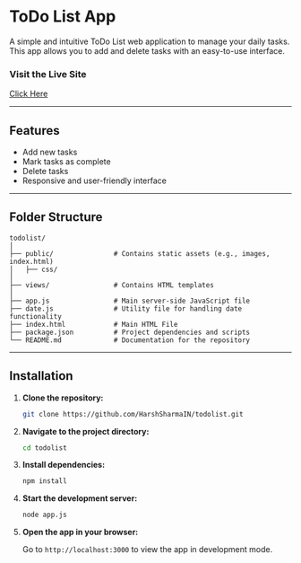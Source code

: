 
# ToDo List App

A simple and intuitive ToDo List web application to manage your daily tasks. This app allows you to add and delete tasks with an easy-to-use interface.

### Visit the Live Site

[Click Here](https://todolistharsh.glitch.me)

---

## Features

- Add new tasks
- Mark tasks as complete
- Delete tasks
- Responsive and user-friendly interface

---

## Folder Structure

```
todolist/
│
├── public/               # Contains static assets (e.g., images, index.html)
│   ├── css/
│
├── views/                # Contains HTML templates
│
├── app.js                # Main server-side JavaScript file
├── date.js               # Utility file for handling date functionality
├── index.html            # Main HTML File
├── package.json          # Project dependencies and scripts
└── README.md             # Documentation for the repository
```

---

## Installation

1. **Clone the repository:**

   ```bash
   git clone https://github.com/HarshSharmaIN/todolist.git
   ```

2. **Navigate to the project directory:**

   ```bash
   cd todolist
   ```

3. **Install dependencies:**

   ```bash
   npm install
   ```

4. **Start the development server:**

   ```bash
   node app.js
   ```

5. **Open the app in your browser:**

   Go to `http://localhost:3000` to view the app in development mode.
